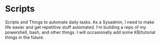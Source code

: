 # Scripts
Scripts and Things to automate daily tasks. As a Sysadmin, I need to make life easier and get repetitive stuff automated. I'm building a repo of my powershell, bash, and other things. I will occasionally add some KB/tutorial things in the future. 
